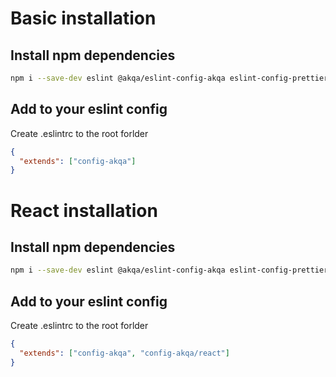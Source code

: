 # Basic installation

## Install npm dependencies

```bash
npm i --save-dev eslint @akqa/eslint-config-akqa eslint-config-prettier eslint-config-react-app eslint-plugin-import eslint-plugin-prettier eslint-plugin-react
```

## Add to your eslint config

Create .eslintrc to the root forlder

```json
{
  "extends": ["config-akqa"]
}
```

# React installation

## Install npm dependencies

```bash
npm i --save-dev eslint @akqa/eslint-config-akqa eslint-config-prettier eslint-config-react-app eslint-plugin-import eslint-plugin-prettier eslint-plugin-react
```

## Add to your eslint config

Create .eslintrc to the root forlder

```json
{
  "extends": ["config-akqa", "config-akqa/react"]
}
```
